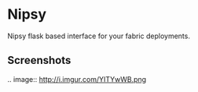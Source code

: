 Nipsy
=====

Nipsy flask based interface for your fabric deployments.


Screenshots
-----------
.. image:: http://i.imgur.com/YITYwWB.png

